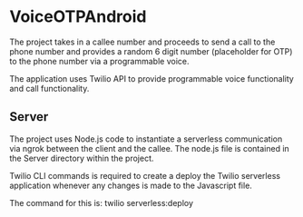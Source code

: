 # VoiceOTPAndroid

The project takes in a callee number and proceeds to send a call to the phone number and provides a random 6 digit number (placeholder for OTP)
to the phone number via a programmable voice.

The application uses Twilio API to provide programmable voice functionality and call functionality.


## Server
The project uses Node.js code to instantiate a serverless communication via ngrok between the client and the callee. The node.js file is contained
in the Server directory within the project.

Twilio CLI commands is required to create a deploy the Twilio serverless application whenever any changes is made to the Javascript file.

The command for this is: twilio serverless:deploy

